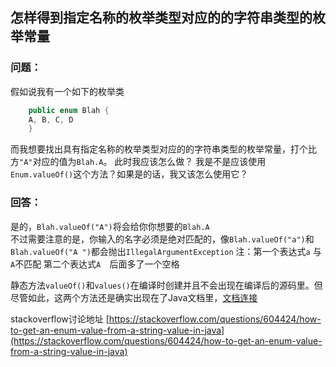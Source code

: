 ## 怎样得到指定名称的枚举类型对应的的字符串类型的枚举常量

### 问题：
假如说我有一个如下的枚举类
    
```java
    public enum Blah {
    A, B, C, D
    }
```
而我想要找出具有指定名称的枚举类型对应的的字符串类型的枚举常量，打个比方``"A"``对应的值为``Blah.A``。
此时我应该怎么做？
我是不是应该使用``Enum.valueOf()``这个方法？如果是的话，我又该怎么使用它？

### 回答：
是的，``Blah.valueOf("A")``将会给你你想要的``Blah.A``  
不过需要注意的是，你输入的名字必须是绝对匹配的，像``Blah.valueOf("a")``和``Blah.valueOf("A ")``都会抛出``IllegalArgumentException``
注：第一个表达式``a`` 与``A``不匹配
第二个表达式``A  ``后面多了一个空格

静态方法``valueOf()``和``values()``在编译时创建并且不会出现在编译后的源码里。但尽管如此，这两个方法还是确实出现在了Java文档里，[文档连接](https://docs.oracle.com/javase/7/docs/api/java/awt/Dialog.ModalityType.html)

stackoverflow讨论地址 [https://stackoverflow.com/questions/604424/how-to-get-an-enum-value-from-a-string-value-in-java](https://stackoverflow.com/questions/604424/how-to-get-an-enum-value-from-a-string-value-in-java)

    
